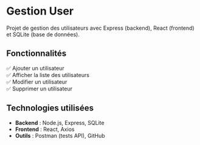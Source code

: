 # Gestion User

Projet de gestion des utilisateurs avec Express (backend), React (frontend) et SQLite (base de données).

## Fonctionnalités

✅ Ajouter un utilisateur  
✅ Afficher la liste des utilisateurs  
✅ Modifier un utilisateur  
✅ Supprimer un utilisateur

## Technologies utilisées

- **Backend** : Node.js, Express, SQLite
- **Frontend** : React, Axios
- **Outils** : Postman (tests API), GitHub



